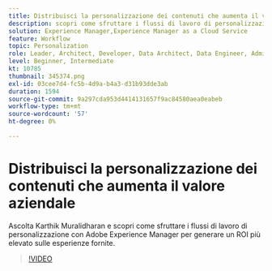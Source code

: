 ```yaml
---
title: Distribuisci la personalizzazione dei contenuti che aumenta il valore aziendale
description: scopri come sfruttare i flussi di lavoro di personalizzazione con Adobe Experience Manager per generare un ROI più elevato sulle esperienze fornite.
solution: Experience Manager,Experience Manager as a Cloud Service
feature: Workflow
topic: Personalization
role: Leader, Architect, Developer, Data Architect, Data Engineer, Admin, User
level: Beginner, Intermediate
kt: 10785
thumbnail: 345374.png
exl-id: 03cee7d4-fc5b-4d9a-b4a3-d31b93dde3ab
duration: 1594
source-git-commit: 9a297cda953d4414131657f9ac84580aea0eabeb
workflow-type: tm+mt
source-wordcount: '57'
ht-degree: 0%

---
```


# Distribuisci la personalizzazione dei contenuti che aumenta il valore aziendale

Ascolta Karthik Muralidharan e scopri come sfruttare i flussi di lavoro di personalizzazione con Adobe Experience Manager per generare un ROI più elevato sulle esperienze fornite.

>[!VIDEO](https://video.tv.adobe.com/v/345374/?quality=12&learn=on)
